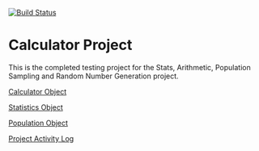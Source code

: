 [![Build Status](https://travis-ci.com/jamiec83/Stats-Calculator.svg?branch=master)](https://travis-ci.com/jamiec83/Stats-Calculator)

# Calculator Project
This is the completed testing project for the Stats, Arithmetic, Population Sampling and Random Number Generation project.

[Calculator Object](/Information/CalculatorObject.md)

[Statistics Object](/Information/StatisticsObject.md)

[Population Object](/Information/PopulationObject.md)

[Project Activity Log](/CsvReader/Log.csv)
         

                
